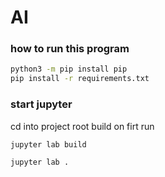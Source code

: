 # AI

### how to run this program

```sh
python3 -m pip install pip
pip install -r requirements.txt
```

### start jupyter

cd into project root
build on firt run

```sh
jupyter lab build
```

```sh
jupyter lab .
```
